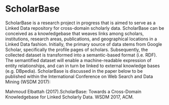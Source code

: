 # ScholarBase
ScholarBase is a research project in progress that is aimed to serve as a Linked Data repository for cross-domain scholarly data. ScholarBase can be conceived as a knowledgebase that weaves links among scholars, institutions, research areas, publications, and geographical locations in a Linked Data fashion. Initially, the primary source of data stems from Google Scholar, specifically the profile pages of scholars. Subsequently, the collected dataset is transformed into a semantic-based format (i.e. RDF). The semantified dataset will enable a machine-readable expression of entity relationships, and can in turn be linked to external knowledge bases (e.g. DBpedia). ScholarBase is discussed in the paper below to be published within the International Conference on Web Search and Data Mining (WSDM 2017):

Mahmoud Elbattah (2017).ScholarBase: Towards a Cross-Domain Knowledgebase for Linked Scholarly Data. WSDM 2017, ACM.

